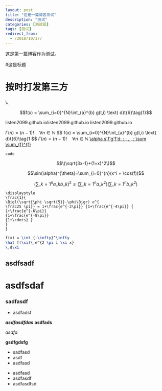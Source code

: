 ```yaml
---
layout: post
title: "这是一篇博客测试"
description: "测试"
categories: [测试组]
tags: [测试]
redirect_from:
  - /2018/10/17/
---
```

这是第一篇博客作为测试。

#这是标题
# 按时打发第三方
\、

$$f(x) = \sum_{i=0}^{N}\int_{a}^{b} g(t,i) \text{ d}t{6}\tag{1}$$


listen2099.github.iolisten2099.github.io
listen2099.github.io

$\Gamma(n) = (n-1)!\quad\forall n\in\mathbb N$
$$
f(x) = \sum_{i=0}^{N}\int_{a}^{b} g(t,i) \text{ d}t{6}\tag{1
$$
$\Gamma(n) = (n-1)!\quad\forall n\in\mathbb N$
<u>\alpha s'f'g'f'd\: \: \: \, \, \; \sum \sum_{f}^{f}</u>

```
code
```

$$\(\sqrt{3x-1}+(1+x)^2\)$$

$$\sin(\alpha)^{\theta}=\sum_{i=0}^{n}(x^i + \cos(f))$$



```math
\displaystyle
\left( \sum\_{k=1}^n a\_k b\_k \right)^2
\leq
\left( \sum\_{k=1}^n a\_k^2 \right)
\left( \sum\_{k=1}^n b\_k^2 \right)
```
```katex
\displaystyle
\frac{1}{
\Bigl(\sqrt{\phi \sqrt{5}}-\phi\Bigr) e^{
\frac25 \pi}} = 1+\frac{e^{-2\pi}} {1+\frac{e^{-4\pi}} {
1+\frac{e^{-6\pi}}
{1+\frac{e^{-8\pi}}
{1+\cdots} }
}
}
```
```latex
f(x) = \int_{-\infty}^\infty
\hat f(\xi)\,e^{2 \pi i \xi x}
\,d\xi
```

## asdfsadf

# asdfsdaf

### sadfasdf

* asdfadsf

***asdfasdfdas***
**asdfads**

*asdfa*

****gsdfgdsfg****

* sadfasd
* asdf
* asdfasd


- asdfasd
- asdfasdf
- asdfasdfsd















